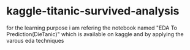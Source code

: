 # kaggle-titanic-survived-analysis
for the learning purpose i am refering the notebook named "EDA To Prediction(DieTanic)" which is 
available on kaggle and by applying the varous eda techniques
